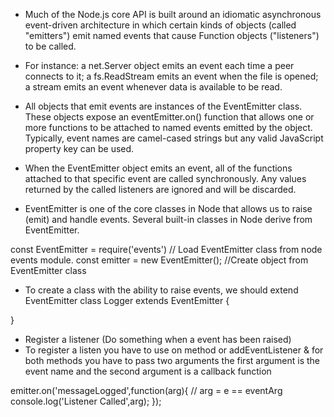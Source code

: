 
- Much of the Node.js core API is built around an idiomatic asynchronous event-driven architecture in which certain kinds of objects (called "emitters") emit named events that cause Function objects ("listeners") to be called.

- For instance: a net.Server object emits an event each time a peer connects to it; a fs.ReadStream emits an event when the file is opened; a stream emits an event whenever data is available to be read.

- All objects that emit events are instances of the EventEmitter class. These objects expose an eventEmitter.on() function that allows one or more functions to be attached to named events emitted by the object. Typically, event names are camel-cased strings but any valid JavaScript property key can be used.

- When the EventEmitter object emits an event, all of the functions attached to that specific event are called synchronously. Any values returned by the called listeners are ignored and will be discarded.

- EventEmitter is one of the core classes in Node that allows us to raise (emit) and handle events. Several built-in classes in Node derive from EventEmitter.

const EventEmitter = require('events') // Load EventEmitter class from node events module. 
const emitter = new EventEmitter(); //Create object from EventEmitter class 

- To create a class with the ability to raise events, we should extend EventEmitter
class Logger extends EventEmitter { 

 }

- Register a listener (Do something when a event has been raised)
- To register a listen you have to use on method or addEventListener & for both methods you have to pass two arguments the first argument is the event name and the second argument is a callback function

 emitter.on('messageLogged',function(arg){ // arg = e == eventArg
     console.log('Listener Called',arg);
 });